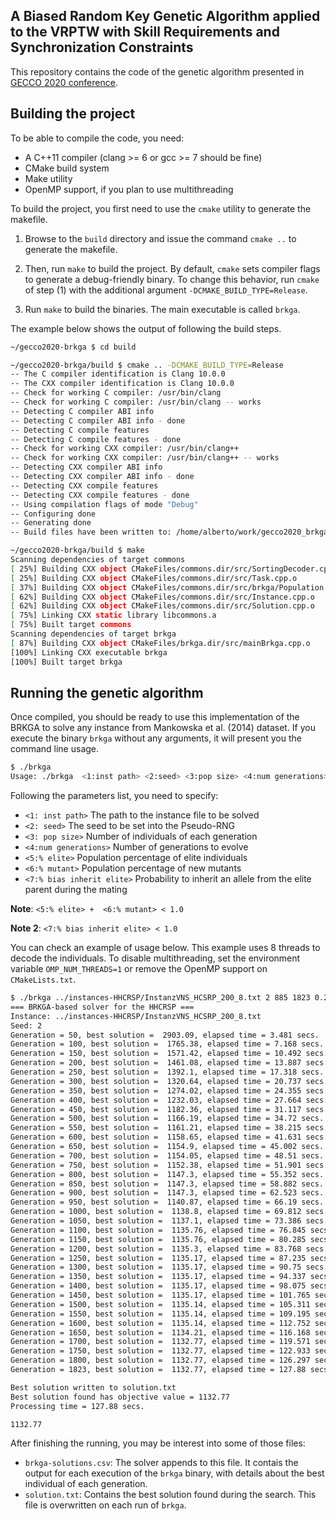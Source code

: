 ## A Biased Random Key Genetic Algorithm applied to the VRPTW with Skill Requirements and Synchronization Constraints

This repository contains the code of the genetic algorithm presented in [GECCO 2020 conference](https://gecco-2020.sigevo.org/index.html/HomePage).

## Building the project

To be able to compile the code, you need:
- A C++11 compiler (clang >= 6 or gcc >= 7 should be fine)
- CMake build system
- Make utility
- OpenMP support, if you plan to use multithreading

To build the project, you first need to use the `cmake` utility to generate the makefile.

1. Browse to the `build` directory and issue the command `cmake ..` to generate the makefile.

2. Then, run `make` to build the project. By default, `cmake` sets compiler flags to generate a debug-friendly binary. To change this behavior, run `cmake` of step (1) with the additional argument `-DCMAKE_BUILD_TYPE=Release`.

3. Run `make` to build the binaries. The main executable is called `brkga`.

The example below shows the output of following the build steps.

```bash
~/gecco2020-brkga $ cd build

~/gecco2020-brkga/build $ cmake .. -DCMAKE_BUILD_TYPE=Release
-- The C compiler identification is Clang 10.0.0
-- The CXX compiler identification is Clang 10.0.0
-- Check for working C compiler: /usr/bin/clang
-- Check for working C compiler: /usr/bin/clang -- works
-- Detecting C compiler ABI info
-- Detecting C compiler ABI info - done
-- Detecting C compile features
-- Detecting C compile features - done
-- Check for working CXX compiler: /usr/bin/clang++
-- Check for working CXX compiler: /usr/bin/clang++ -- works
-- Detecting CXX compiler ABI info
-- Detecting CXX compiler ABI info - done
-- Detecting CXX compile features
-- Detecting CXX compile features - done
-- Using compilation flags of mode "Debug"
-- Configuring done
-- Generating done
-- Build files have been written to: /home/alberto/work/gecco2020_brkga/build

~/gecco2020-brkga/build $ make
Scanning dependencies of target commons
[ 25%] Building CXX object CMakeFiles/commons.dir/src/SortingDecoder.cpp.o
[ 25%] Building CXX object CMakeFiles/commons.dir/src/Task.cpp.o
[ 37%] Building CXX object CMakeFiles/commons.dir/src/brkga/Population.cpp.o
[ 62%] Building CXX object CMakeFiles/commons.dir/src/Instance.cpp.o
[ 62%] Building CXX object CMakeFiles/commons.dir/src/Solution.cpp.o
[ 75%] Linking CXX static library libcommons.a
[ 75%] Built target commons
Scanning dependencies of target brkga
[ 87%] Building CXX object CMakeFiles/brkga.dir/src/mainBrkga.cpp.o
[100%] Linking CXX executable brkga
[100%] Built target brkga
```

## Running the genetic algorithm

Once compiled, you should be ready to use this implementation of the BRKGA to solve any instance from Mankowska et al. (2014) dataset. If you execute the binary `brkga` without any arguments, it will present you the command line usage.

```bash
$ ./brkga
Usage: ./brkga  <1:inst path> <2:seed> <3:pop size> <4:num generations> <5:% elite> <6:% mutant> <7:% bias inherit elite>
```

Following the parameters list, you need to specify:

- `<1: inst path>` The path to the instance file to be solved
- `<2: seed>` The seed to be set into the Pseudo-RNG
- `<3: pop size>` Number of individuals of each generation
- `<4:num generations>` Number of generations to evolve
- `<5:% elite>` Population percentage of elite individuals
- `<6:% mutant>` Population percentage of new mutants
- `<7:% bias inherit elite>` Probability to inherit an allele from the elite parent during the mating

__Note__: `<5:% elite> +  <6:% mutant> < 1.0`

__Note 2__: `<7:% bias inherit elite> < 1.0`

You can check an example of usage below. This example uses 8 threads to decode the individuals. To disable multithreading, set the environment variable `OMP_NUM_THREADS=1` or remove the OpenMP support on `CMakeLists.txt`.

```bash
$ ./brkga ../instances-HHCRSP/InstanzVNS_HCSRP_200_8.txt 2 885 1823 0.20655 0.05408 0.32728
=== BRKGA-based solver for the HHCRSP ===
Instance: ../instances-HHCRSP/InstanzVNS_HCSRP_200_8.txt
Seed: 2
Generation = 50, best solution =  2903.09, elapsed time = 3.481 secs.
Generation = 100, best solution =  1765.38, elapsed time = 7.168 secs.
Generation = 150, best solution =  1571.42, elapsed time = 10.492 secs.
Generation = 200, best solution =  1461.08, elapsed time = 13.887 secs.
Generation = 250, best solution =  1392.1, elapsed time = 17.318 secs.
Generation = 300, best solution =  1320.64, elapsed time = 20.737 secs.
Generation = 350, best solution =  1274.02, elapsed time = 24.355 secs.
Generation = 400, best solution =  1232.03, elapsed time = 27.664 secs.
Generation = 450, best solution =  1182.36, elapsed time = 31.117 secs.
Generation = 500, best solution =  1166.19, elapsed time = 34.72 secs.
Generation = 550, best solution =  1161.21, elapsed time = 38.215 secs.
Generation = 600, best solution =  1158.65, elapsed time = 41.631 secs.
Generation = 650, best solution =  1154.9, elapsed time = 45.002 secs.
Generation = 700, best solution =  1154.05, elapsed time = 48.51 secs.
Generation = 750, best solution =  1152.38, elapsed time = 51.901 secs.
Generation = 800, best solution =  1147.3, elapsed time = 55.352 secs.
Generation = 850, best solution =  1147.3, elapsed time = 58.882 secs.
Generation = 900, best solution =  1147.3, elapsed time = 62.523 secs.
Generation = 950, best solution =  1140.87, elapsed time = 66.19 secs.
Generation = 1000, best solution =  1138.8, elapsed time = 69.812 secs.
Generation = 1050, best solution =  1137.1, elapsed time = 73.386 secs.
Generation = 1100, best solution =  1135.76, elapsed time = 76.845 secs.
Generation = 1150, best solution =  1135.76, elapsed time = 80.285 secs.
Generation = 1200, best solution =  1135.3, elapsed time = 83.768 secs.
Generation = 1250, best solution =  1135.17, elapsed time = 87.235 secs.
Generation = 1300, best solution =  1135.17, elapsed time = 90.75 secs.
Generation = 1350, best solution =  1135.17, elapsed time = 94.337 secs.
Generation = 1400, best solution =  1135.17, elapsed time = 98.075 secs.
Generation = 1450, best solution =  1135.17, elapsed time = 101.765 secs.
Generation = 1500, best solution =  1135.14, elapsed time = 105.311 secs.
Generation = 1550, best solution =  1135.14, elapsed time = 109.195 secs.
Generation = 1600, best solution =  1135.14, elapsed time = 112.752 secs.
Generation = 1650, best solution =  1134.21, elapsed time = 116.168 secs.
Generation = 1700, best solution =  1132.77, elapsed time = 119.571 secs.
Generation = 1750, best solution =  1132.77, elapsed time = 122.933 secs.
Generation = 1800, best solution =  1132.77, elapsed time = 126.297 secs.
Generation = 1823, best solution =  1132.77, elapsed time = 127.88 secs.

Best solution written to solution.txt
Best solution found has objective value = 1132.77
Processing time = 127.88 secs.

1132.77
```

After finishing the running, you may be interest into some of those files:

- `brkga-solutions.csv`: The solver appends to this file. It contais the output for each execution of the `brkga` binary, with details about the best individual of each generation.
- `solution.txt`: Contains the best solution found during the search. This file is overwritten on each run of `brkga`.
